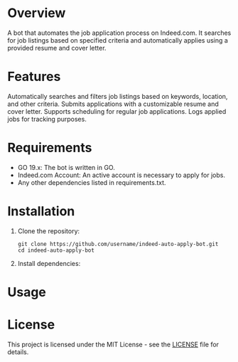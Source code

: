 # Overview
  A bot that automates the job application process on Indeed.com. It searches for job listings based on specified criteria and automatically applies using a provided resume and cover letter.
# Features
  Automatically searches and filters job listings based on keywords, location, and other criteria.
  Submits applications with a customizable resume and cover letter.
  Supports scheduling for regular job applications.
  Logs applied jobs for tracking purposes.
# Requirements
- GO 19.x: The bot is written in GO.
-  Indeed.com Account: An active account is necessary to apply for jobs.
-  Any other dependencies listed in requirements.txt.
# Installation
1. Clone the repository:
   
    ```Clone Repository
    git clone https://github.com/username/indeed-auto-apply-bot.git
    cd indeed-auto-apply-bot

2. Install dependencies:


# Usage

# License
This project is licensed under the MIT License - see the [LICENSE](https://example.com)
 file for details.

